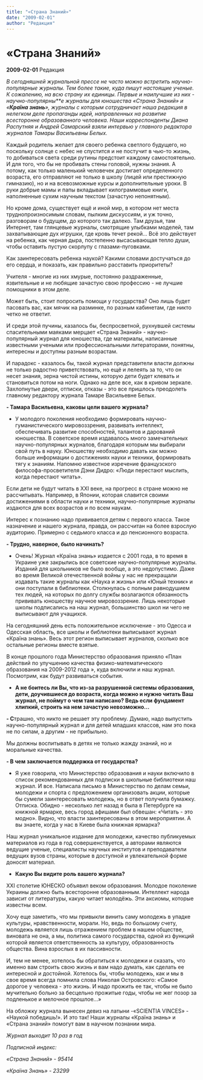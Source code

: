 ```yaml
---
title: "«Страна Знаний»"
date: "2009-02-01"
author: "Редакция"
---
```


# «Страна Знаний»

**2009-02-01** Редакция

*В сегодняшней журнальной прессе не часто можно встретить научно-популярные журналы. Тем более такие, куда пишут настоящие ученые. К сожалению, на всю страну их единицы. Первые и наилучшие из них - научно-популярны**е* *журналы для юношества «Страна Знаний» и «**Країна знань**», журналы с которым сотрудничает наша редакция в нелегком деле пропаганды идей, направленных на развитие всесторонне образованного человека. Наши корреспонденты Диана Распутняя и Андрей Самарский взяли интервью у главного редактора журналов Тамары Васильевны Белых.*

Каждый родитель желает для своего ребенка светлого будущего, но поскольку солнце с небес не спустится и не постучит в чью-то жизнь, то добиваться света среди рутины предстоит каждому самостоятельно. И для того, что бы не пробивать стены головой, нужны знания. А потому, как только маленький человечек достигает определенного возраста, его отправляют не только в школу (лицей или престижную гимназию), но и на всевозможные курсы и дополнительные уроки. В руки добрые мамы и папы вкладывает килограммовые книги, наполненные сухим научным текстом (зачастую непонятным).

Но кроме дома, существует ещё и иной мир, в котором нет места труднопроизносимым словам, пылким дискуссиям, и уж точно, разговорам о будущем, до которого так далеко. Там друзья, там Интернет, там глянцевые журналы, смотрящие улыбками моделей, там захватывающие дух игрушки, где кровь течет рекой... Всё это действует на ребенка, как черная дыра, постепенно высасывающая тепло души, чтобы оставить пустую скорлупу с глазами-пуговками.

Как заинтересовать ребенка наукой? Какими словами достучаться до его сердца, и показать, как правильно расставить приоритеты?

Учителя - многие из них хмурые, постоянно раздраженные, язвительные и не любящие зачастую свою профессию - не лучшие помощники в этом деле.

Может быть, стоит попросить помощи у государства? Оно лишь будет пасовать вас, как мячик на разминке, по разным кабинетам, где никто четко не ответит.

И среди этой пучины, казалось бы, беспросветной, рухнувшей системы спасительными маяками мерцает «Страна Знаний» - научно-популярный журнал для юношества, где материалы, написанные известными учеными или профессиональными литераторами, понятны, интересны и доступны разным возрастам.

И парадокс - казалось бы, такой журнал представители власти должны не только радостно приветствовать, но ещё и лелеять за то, что он несет знания, зерна чистой истины, которую дети будет клевать и становиться потом на ноги. Однако на деле все, как в кривом зеркале. Захлопнутые двери, отписки, отказы - это все пришлось преодолеть главному редактору журнала Тамаре Васильевне Белых.

**- Тамара Васильевна, каковы цели вашего журнала?**

- У молодого поколения необходимо формировать научно-гуманистического мировоззрения, развивать интеллект, обеспечивать развитие способностей, талантов и дарований юношества. В советское время издавалось много замечательных научно-популярных журналов, благодаря которым мы выбирали свой путь в науку. Юношеству необходимо давать как можно больше информации о достижениях науки и техники, формировать тягу к знаниям. Напомню известное изречение французского философа-просветителя Дэни Дидро: «Люди перестают мыслить, когда перестают читать».

Если дети не будут читать в ХХІ веке, на прогресс в стране можно не рассчитывать. Например, в Японии, которая славится своими достижениями в области науки и техники, научно-популярные журналы издаются для всех возрастов и по всем наукам.

Интерес к познанию надо прививается детям с первого класса. Такое назначение и нашего журнала, правда, он рассчитан на более взрослую аудиторию. Примерно с седьмого класса и до пенсионного возраста.

**- Трудно, наверное, было начинать?**

- Очень! Журнал «Країна знань» издается с 2001 года, в то время в Украине уже закрылись все советские научно-популярные журналы. Изданий для школьников не было вообще, а это недопустимо. Даже во время Великой отечественной войны у нас не прекращали издавать такие журналы как «Наука и жизнь» или «Юный техник» и они поступали в библиотеки. Столкнулась с полным равнодушием тех людей, на которых по долгу службы возлагаются обязанность прививать юношеству научное мировоззрение. Лишь некоторые школы подписались на наш журнал, большинство школ ни чего не выписывают для учащихся.

На сегодняшний день есть положительное исключение - это Одесса и Одесская область, все школы и библиотеки выписывают журнал «Країна знань». Весь этот регион выписывает журналов, сколько все остальные регионы вместе взятые.

В конце прошлого года Министерство образования приняло «План действий по улучшению качества физико-математического образования на 2009-2012 года », куда включили и наш журнал. Посмотрим, как будут развиваться события.

- **А не боитесь ли Вы, что из-за разрушенной системы образования, дети, доучившиеся до возраста, когда можно и нужно читать Ваш журнал, не поймут о чем там написано? Ведь если фундамент хлипкий, строить на нем зачастую невозможно...**

**- С**трашно, что никто не решает эту проблему. Думаю, надо выпустить научно-популярный журнал и для детей младших классов, нам это пока не по силам, а другим - не прибыльно.

Мы должны воспитывать в детях не только жажду знаний, но и моральные качества.

**- В чем заключается поддержка от государства?** 

- Я уже говорила, что Министерство образования и науки включило в список рекомендованных для подписки в школьные библиотеки наш журнал. И все. Написала письмо в Министерство по делам семьи, молодежи и спорта с предложением организовать акции, которые бы сумели заинтересовать молодежь, но в ответ получила бумажку. Отписка. Обидно - несколько лет назад я была в Петербурге на книжной ярмарке, весь город афишами был обвешан: «Читать - это модно». Видно, что власти заинтересованы в этом мероприятии. А вы знаете, когда у нас в Киеве была книжная ярмарка?

Наш журнал уникальное издание для молодежи, качество публикуемых материалов из года в год совершенствуется, а авторами являются ведущие ученые, специалисты научных институтов и преподаватели ведущих вузов страны, которые в доступной и увлекательной форме доносят материал.

- **Какую Вы видите роль вашего журнала?**

XXI столетие ЮНЕСКО объявил веком образования. Молодое поколение Украины должно быть всесторонне образованным. Интеллект народа зависит от литературы, какую читает молодёжь. Эти аксиомы, которые известны всем.

Хочу еще заметить, что мы привыкли винить саму молодежь в упадке культуры, нравственности, морали. Но, ведь по большому счету, молодежь является лишь отражением проблем в нашем обществе, виновата не она, а мы, политика самого государства, одной из функций которой является ответственность за культуру, образованность общества. Вина взрослых в их пассивности.

И, тем не менее, хотелось бы обратиться к молодежи и сказать, что именно вам строить свою жизнь и вам надо думать, как сделать ее интересной и достойной. Хотелось бы, чтобы молодежь, как и мы в свое время всегда помнила слова Николая Островского: «Самое дорогое у человека - это жизнь. И надо прожить ее так, чтобы не было мучительно больно за бесцельно прожитые годы, чтобы не жег позор за подленькое и мелочное прошлое...»

На обложку журнала вынесен девиз на латыни -«SCIENTIA VINCES» - «Наукой победишь!». И это так! Наши журналы «Країна знань» и «Страна знаний» помогут вам в научном познании мира.

*Журнал выходит 10 раз в год*

*Подписной индекс:*

*«Страна Знаний» - 95414*

*«Країна Знань» - 23299*